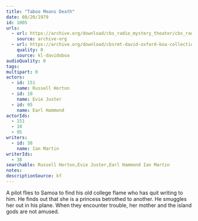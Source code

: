 ```yaml
---
title: "Taboo Means Death"
date: 08/20/1979
id: 1005
urls: 
  - url: https://archive.org/download/cbs_radio_mystery_theater/cbs_radio_mystery_theater-1001-1050.zip/cbs_radio_mystery_theater-1001-1050%2Fcbsrmt_1005_taboo_means_death.mp3
    source: archive-org
  - url: https://archive.org/download/cbsrmt-david-oxford-boa-collection/CBSRMT-790820-1005-Taboo-Means-Death-(128-48)_WBBM-JE-{BoA}.mp3
    quality: 0
    source: kl-davidoboa
audioQuality: 0
tags: 
multipart: 0
actors:  
  - id: 151
    name: Russell Horton  
  - id: 10
    name: Evie Juster  
  - id: 95
    name: Earl Hammond
actorIds:  
  - 151  
  - 10  
  - 95
writers:  
  - id: 38
    name: Ian Martin
writerIds:  
  - 38
searchable: Russell Horton,Evie Juster,Earl Hammond Ian Martin
notes: 
descriptionSource: kf
---
```

A pilot flies to Samoa to find his old college flame who has quit writing to him. He finds out that she is a princess betrothed to another. He smuggles her out in his plane. When they encounter trouble, her mother and the island gods are not amused.